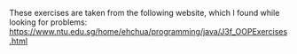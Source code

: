 These exercises are taken from the following website, which I found while looking for problems:
https://www.ntu.edu.sg/home/ehchua/programming/java/J3f_OOPExercises.html
